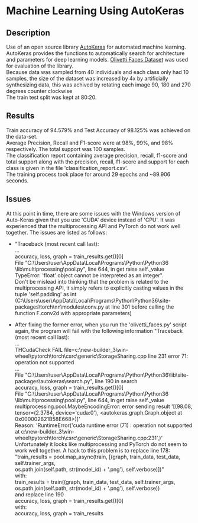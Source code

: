 # Machine Learning Using AutoKeras

## Description
Use of an open source library [AutoKeras](https://autokeras.com/) for automated machine learning.
AutoKeras provides the functions to automatically search for architecture
and parameters for deep learning models. [Olivetti Faces Dataset](http://scikit-learn.org/stable/datasets/olivetti_faces.html)
was used for evaluation of the library. <br>
Because data was sampled from 40 individuals and each class only had 10 samples, the size of the dataset was increased by 4x by artificially synthesizing data, this was achived by rotating each image 90, 180 and 270 degrees counter clockwise <br>
The train test split was kept at 80:20. <br>

## Results
Train accuracy of 94.579% and Test Accuracy of 98.125% was achieved on the data-set. <br>
Average Precision, Recall and F1-score were at 98%, 99%, and 98% respectively. The total support was 100 samples. <br>
The classification report containing average precision, recall, f1-score and total support along with the precision, recall, f1-score and support for each class is given in
the file 'classification_report.csv'. <br>
The training process took place for around 29 epochs and ~89.906 seconds.

## Issues
At this point in time, there are some issues with the Windows version of
Auto-Keras given that you use 'CUDA' device instead of 'CPU'. It was 
experienced that the multiprocessing API and PyTorch do not work well together. The issues
are listed as follows: <br>

* "Traceback (most recent call last):
<br>... <br>
accuracy, loss, graph = train_results.get()[0] <br>
File "C:\Users\user\AppData\Local\Programs\Python\Python36\
\lib\multiprocessing\pool.py", line 644, in get
raise self._value <br>
TypeError: 'float' object cannot be interpreted as an integer". <br>
 Don't be mislead into thinking that the problem is related
to the multiprocessing API, it simply refers to explicitly casting values in the tuple
'self.padding' as int (C:\Users\user\AppData\Local\Programs\Python\Python36\site-packages\torch\nn\modules\conv.py at 
line 301 before calling the function F.conv2d with appropriate parameters)

* After fixing the former error, when you run the 'olivetti_faces.py' script again, the program will fail with the following information
"Traceback (most recent call last):
<br>... <br>
THCudaCheck FAIL file=c:\new-builder_3\win-wheel\pytorch\torch\csrc\generic\StorageSharing.cpp line 231 error 71: operation not supported 
<br> ... <br>
File "C:\Users\user\AppData\Local\Programs\Python\Python36\lib\site-packages\autokeras\search.py", line 190 in search <br>
accuracy, loss, graph = train_results.get()[0] <br>
File "C:\Users\user\AppData\Local\Programs\Python\Python36\
\lib\multiprocessing\pool.py", line 644, in get
raise self._value <br>
multiprocessing.pool.MaybeEncodingError: error sending result '[(98.08, tensor=(2.3784, device='cuda:0'), <autokeras.graph.Graph.object at 0x000002821B58E668>)]' <br>
Reason: 'RuntimeError('cuda runtime error (71) : operation not supported at c:\\new-builder_3\\win-wheel\\pytorch\\torch\\csrc\\generic\\StorageSharing.cpp:231',)' <br>
Unfortunately it looks like multiprocessing and PyTorch do not seem to work well together. A hack to this problem is to replace line 178: <br>
"train_results = pool.map_async(train, [(graph, train_data, test_data, self.trainer_args, <br>
                                                os.path.join(self.path, str(model_id) + '.png'), self.verbose)])" <br>
with: <br>
train_results = train((graph, train_data, test_data, self.trainer_args, os.path.join(self.path, str(model_id) + '.png'), self.verbose)) <br>
and replace line 190 <br>
accuracy, loss, graph = train_results.get()[0] <br>
with: <br>
accuracy, loss, graph = train_results <br>
